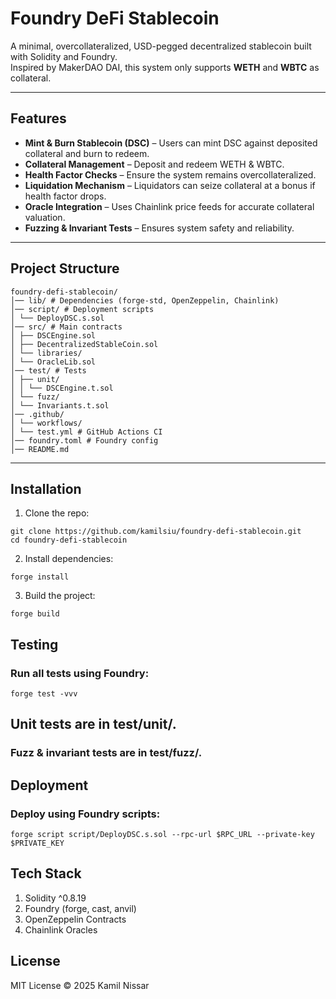 # Foundry DeFi Stablecoin

A minimal, overcollateralized, USD-pegged decentralized stablecoin built with Solidity and Foundry.  
Inspired by MakerDAO DAI, this system only supports **WETH** and **WBTC** as collateral.

---

## Features

- **Mint & Burn Stablecoin (DSC)** – Users can mint DSC against deposited collateral and burn to redeem.  
- **Collateral Management** – Deposit and redeem WETH & WBTC.  
- **Health Factor Checks** – Ensure the system remains overcollateralized.  
- **Liquidation Mechanism** – Liquidators can seize collateral at a bonus if health factor drops.  
- **Oracle Integration** – Uses Chainlink price feeds for accurate collateral valuation.  
- **Fuzzing & Invariant Tests** – Ensures system safety and reliability.  

---

## Project Structure
```
foundry-defi-stablecoin/
│── lib/ # Dependencies (forge-std, OpenZeppelin, Chainlink)
│── script/ # Deployment scripts
│ └── DeployDSC.s.sol
│── src/ # Main contracts
│ ├── DSCEngine.sol
│ ├── DecentralizedStableCoin.sol
│ └── libraries/
│ └── OracleLib.sol
│── test/ # Tests
│ ├── unit/
│ │ └── DSCEngine.t.sol
│ └── fuzz/
│ └── Invariants.t.sol
│── .github/
│ └── workflows/
│ └── test.yml # GitHub Actions CI
│── foundry.toml # Foundry config
│── README.md
```

---

## Installation

1. Clone the repo:

```
git clone https://github.com/kamilsiu/foundry-defi-stablecoin.git
cd foundry-defi-stablecoin
```
2. Install dependencies:
```
forge install
```
3. Build the project:
```
forge build
```
## Testing

### Run all tests using Foundry:

```
forge test -vvv
```

## Unit tests are in test/unit/.

### Fuzz & invariant tests are in test/fuzz/.

## Deployment

### Deploy using Foundry scripts:
```
forge script script/DeployDSC.s.sol --rpc-url $RPC_URL --private-key $PRIVATE_KEY
```
## Tech Stack

1. Solidity ^0.8.19
2. Foundry (forge, cast, anvil)
3. OpenZeppelin Contracts
4. Chainlink Oracles

## License

MIT License © 2025 Kamil Nissar
